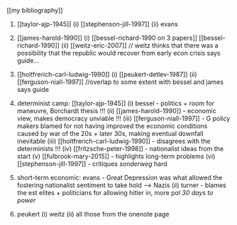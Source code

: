 [[my bibliography]]


1. [[taylor-ajp-1945]]
		(i) [[stephenson-jill-1997]]
		(ii) evans

2. [[james-harold-1990]]
		(i) [[bessel-richard-1990 on 3 papers]] [[bessel-richard-1990]] 
		(ii) [[weitz-eric-2007]] // weitz thinks that there was a possibility that the republic would recover from early econ crisis says guide...

3. [[holtfrerich-carl-ludwig-1990]]
		(i) [[peukert-detlev-1987]]
		(ii) [[ferguson-niall-1997]] //overlap to some extent with bessel and james says guide





5. determinist camp: [[taylor-ajp-1945]]
		(i) bessel - politics + room for maneuvre, Borchardt thesis !!!
		(ii) [[james-harold-1990]] - economic view, makes democracy unviable !!!
		(iii) [[ferguson-niall-1997]] - G policy makers blamed for not having improved the economic conditions caused by war of the 20s + later 30s, making eventual downfall inevitable
		(iii) [[holtfrerich-carl-ludwig-1990]] - disagrees with the determinists !!!
		(iv) [[fritzsche-peter-1998]] - nationalist ideas from the start
		(v) [[fulbrook-mary-2015]] - highlights long-term problems
		(vi) [[stephenson-jill-1997]] - critiques _sonderweg_ hard


2. short-term economic: evans - Great Depression was what allowed the fostering nationalist sentiment to take hold --> Nazis
		(ii) turner - blames the est elites + politicians for allowing hitler in, more pol _30 days to power_
		

3. peukert
		(i) weitz
		(ii) all those from the onenote page



